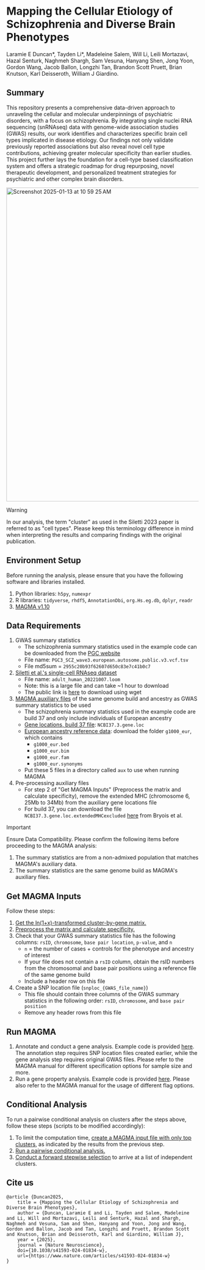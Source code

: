 # Mapping the Cellular Etiology of Schizophrenia and Diverse Brain Phenotypes
Laramie E Duncan*, Tayden Li*, Madeleine Salem, Will Li, Leili Mortazavi, Hazal Senturk, Naghmeh Shargh, Sam Vesuna, Hanyang Shen, Jong Yoon, Gordon Wang, Jacob Ballon, Longzhi Tan, Brandon Scott Pruett, Brian Knutson, Karl Deisseroth, William J Giardino. 

## Summary 
This repository presents a comprehensive data-driven approach to unraveling the cellular and molecular underpinnings of psychiatric disorders, with a focus on schizophrenia. By integrating single nuclei RNA sequencing (snRNAseq) data with genome-wide association studies (GWAS) results, our work identifies and characterizes specific brain cell types implicated in disease etiology. Our findings not only validate previously reported associations but also reveal novel cell type contributions, achieving greater molecular specificity than earlier studies. This project further lays the foundation for a cell-type based classification system and offers a strategic roadmap for drug repurposing, novel therapeutic development, and personalized treatment strategies for psychiatric and other complex brain disorders.

<img width="822" alt="Screenshot 2025-01-13 at 10 59 25 AM" src="https://github.com/user-attachments/assets/e06c8a9d-cedd-475b-ab2e-8436ec598138" />


> [!WARNING]
> In our analysis, the term "cluster" as used in the Siletti 2023 paper is referred to as "cell types". Please keep this terminology difference in mind when interpreting the results and comparing findings with the original publication.

## Environment Setup
Before running the analysis, please ensure that you have the following software and libraries installed.
1. Python libraries: `h5py`, `numexpr`
2. R libraries: `tidyverse`, `rhdf5`, `AnnotationDbi`, `org.Hs.eg.db`, `dplyr`, `readr` 
3. [MAGMA v1.10](https://cncr.nl/research/magma/)

## Data Requirements
1. GWAS summary statistics
   - The schizophrenia summary statistics used in the example code can be downloaded from the [PGC website](https://figshare.com/articles/dataset/scz2022/19426775)
   - File name: `PGC3_SCZ_wave3.european.autosome.public.v3.vcf.tsv`
   - File md5sum = `2955c20b93f62607d650c83e7c41b0c7`
2. [Siletti et al.'s single-cell RNAseq dataset](https://github.com/linnarsson-lab/adult-human-brain)
   - File name: `adult_human_20221007.loom`
   * Note: this is a large file and can take ~1 hour to download
   - The public link is [here](https://storage.googleapis.com/linnarsson-lab-human/adult_human_20221007.loom) to download using wget 
3. [MAGMA auxiliary files](https://cncr.nl/research/magma/) of the same genome build and ancestry as GWAS summary statistics to be used
   - The schizophrenia summary statistics used in the example code are build 37 and only include individuals of European ancestry
   - [Gene locations, build 37 file](https://vu.data.surfsara.nl/index.php/s/Pj2orwuF2JYyKxq): `NCBI37.3.gene.loc`
   - [European ancestry reference data](https://vu.data.surfsara.nl/index.php/s/VZNByNwpD8qqINe): download the folder `g1000_eur`, which contains
      - `g1000_eur.bed`
      - `g1000_eur.bim`
      - `g1000_eur.fam`
      - `g1000_eur.synonyms`
   - Put these 5 files in a directory called `aux` to use when running MAGMA
4. Pre-processing auxiliary files
   - For step 2 of "Get MAGMA Inputs" (Preprocess the matrix and calculate specificity), remove the extended MHC (chromosome 6, 25Mb to 34Mb) from the auxiliary gene locations file
   - For build 37, you can download the file `NCBI37.3.gene.loc.extendedMHCexcluded` [here](https://github.com/jbryois/scRNA_disease/blob/master/Code_Paper/Data/NCBI/NCBI37.3.gene.loc.extendedMHCexcluded) from Bryois et al.
  
> [!IMPORTANT]  
> Ensure Data Compatibility. Please confirm the following items before proceeding to the MAGMA analysis:
> 1. The summary statistics are from a non-admixed population that matches MAGMA's auxiliary data.
> 2. The summary statistics are the same genome build as MAGMA's auxiliary files.

## Get MAGMA Inputs
Follow these steps:
1. [Get the ln(1+x)-transformed cluster-by-gene matrix.](Preprocessing_Siletti/create_matrices/Siletti_create_L2-log_dataset.py)
2. [Preprocess the matrix and calculate specificity.](Preprocessing_Siletti/create_magma_inputs/get_Siletti_continuous_input.md)
3. Check that your GWAS summary statistics file has the following columns: `rsID`, `chromosome`, `base pair location`, `p-value`, and `n`
   - `n` = the number of cases + controls for the phenotype and ancestry of interest
   - If your file does not contain a `rsID` column, obtain the rsID numbers from the chromosomal and base pair positions using a reference file of the same genome build
   - Include a header row on this file
4. Create a SNP location file (`snploc_{GWAS_file_name}`)
   - This file should contain three columns of the GWAS summary statistics in the following order: `rsID`, `chromosome`, and `base pair position`
   - Remove any header rows from this file

## Run MAGMA
1. Annotate and conduct a gene analysis.
     Example code is provided [here](MAGMA/1.annotationAndGeneAnalysis.sh). The annotation step requires SNP location files created earlier, while the gene analysis step requires original GWAS files. Please refer to the MAGMA manual for different specification options for sample size and more.
2. Run a gene property analysis.
     Example code is provided [here](MAGMA/2.genePropertyAnalysis.sh). Please also refer to the MAGMA manual for the usage of different flag options.

## Conditional Analysis
To run a pairwise conditional analysis on clusters after the steps above, follow these steps (scripts to be modified accordingly):
1. To limit the computation time, [create a MAGMA input file with only top clusters](MAGMA/3.create_top_results_matrix.md), as indicated by the results from the previous step.
2. [Run a pairwise conditional analysis.](MAGMA/4.conditionalAnalysis.sh)
3. [Conduct a forward stepwise selection](MAGMA/5.forward_selection_condition_results.md) to arrive at a list of independent clusters.

## Cite us
```
@article {Duncan2025,
	title = {Mapping the Cellular Etiology of Schizophrenia and Diverse Brain Phenotypes},
	author = {Duncan, Laramie E and Li, Tayden and Salem, Madeleine and Li, Will and Mortazavi, Leili and Senturk, Hazal and Shargh, Naghmeh and Vesuna, Sam and Shen, Hanyang and Yoon, Jong and Wang, Gordon and Ballon, Jacob and Tan, Longzhi and Pruett, Brandon Scott and Knutson, Brian and Deisseroth, Karl and Giardino, William J},
	year = {2025},
	journal = {Nature Neuroscience},
	doi={10.1038/s41593-024-01834-w},
	url={https://www.nature.com/articles/s41593-024-01834-w}
}
```
